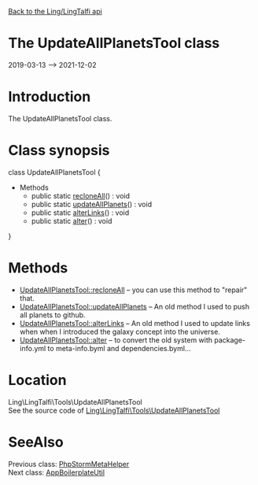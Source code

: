[Back to the Ling/LingTalfi api](https://github.com/lingtalfi/LingTalfi/blob/master/doc/api/Ling/LingTalfi.md)



The UpdateAllPlanetsTool class
================
2019-03-13 --> 2021-12-02






Introduction
============

The UpdateAllPlanetsTool class.



Class synopsis
==============


class <span class="pl-k">UpdateAllPlanetsTool</span>  {

- Methods
    - public static [recloneAll](https://github.com/lingtalfi/LingTalfi/blob/master/doc/api/Ling/LingTalfi/Tools/UpdateAllPlanetsTool/recloneAll.md)() : void
    - public static [updateAllPlanets](https://github.com/lingtalfi/LingTalfi/blob/master/doc/api/Ling/LingTalfi/Tools/UpdateAllPlanetsTool/updateAllPlanets.md)() : void
    - public static [alterLinks](https://github.com/lingtalfi/LingTalfi/blob/master/doc/api/Ling/LingTalfi/Tools/UpdateAllPlanetsTool/alterLinks.md)() : void
    - public static [alter](https://github.com/lingtalfi/LingTalfi/blob/master/doc/api/Ling/LingTalfi/Tools/UpdateAllPlanetsTool/alter.md)() : void

}






Methods
==============

- [UpdateAllPlanetsTool::recloneAll](https://github.com/lingtalfi/LingTalfi/blob/master/doc/api/Ling/LingTalfi/Tools/UpdateAllPlanetsTool/recloneAll.md) &ndash; you can use this method to "repair" that.
- [UpdateAllPlanetsTool::updateAllPlanets](https://github.com/lingtalfi/LingTalfi/blob/master/doc/api/Ling/LingTalfi/Tools/UpdateAllPlanetsTool/updateAllPlanets.md) &ndash; An old method I used to push all planets to github.
- [UpdateAllPlanetsTool::alterLinks](https://github.com/lingtalfi/LingTalfi/blob/master/doc/api/Ling/LingTalfi/Tools/UpdateAllPlanetsTool/alterLinks.md) &ndash; An old method I used to update links when when I introduced the galaxy concept into the universe.
- [UpdateAllPlanetsTool::alter](https://github.com/lingtalfi/LingTalfi/blob/master/doc/api/Ling/LingTalfi/Tools/UpdateAllPlanetsTool/alter.md) &ndash; to convert the old system with package-info.yml to meta-info.byml and dependencies.byml...





Location
=============
Ling\LingTalfi\Tools\UpdateAllPlanetsTool<br>
See the source code of [Ling\LingTalfi\Tools\UpdateAllPlanetsTool](https://github.com/lingtalfi/LingTalfi/blob/master/Tools/UpdateAllPlanetsTool.php)



SeeAlso
==============
Previous class: [PhpStormMetaHelper](https://github.com/lingtalfi/LingTalfi/blob/master/doc/api/Ling/LingTalfi/PhpStormMeta/PhpStormMetaHelper.md)<br>Next class: [AppBoilerplateUtil](https://github.com/lingtalfi/LingTalfi/blob/master/doc/api/Ling/LingTalfi/Util/AppBoilerplateUtil.md)<br>
